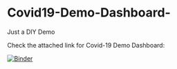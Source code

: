 # Covid19-Demo-Dashboard-
Just a DIY Demo


Check the attached link for Covid-19 Demo Dashboard:

[![Binder](https://mybinder.org/badge_logo.svg)](https://mybinder.org/v2/gh/i-am-robot3930/Covid19-Demo-Dashboard-/HEAD?urlpath=voila%2Frender%2FDashboard.ipynb)
